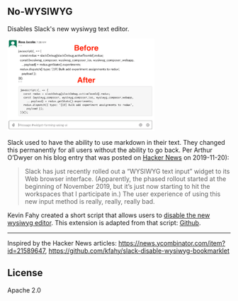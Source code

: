 ## No-WYSIWYG

Disables Slack's new wysiwyg text editor. 

<img src="src/img/screenshot.png" width=66% />

Slack used to have the ability to use markdown in their text. They changed this permanently for all users without the ability to go back. Per Arthur O’Dwyer on his blog entry that was posted on [Hacker News](https://quuxplusone.github.io/blog/2019/11/20/slack-rich-text-box/) on 2019-11-20):

> Slack has just recently rolled out a “WYSIWYG text input” widget to its Web browser interface. (Apparently, the phased rollout started at the beginning of November 2019, but it’s just now starting to hit the workspaces that I participate in.) The user experience of using this new input method is really, really, really bad.

Kevin Fahy created a short script that allows users to [disable the new wysiwyg editor](https://github.com/kfahy/slack-disable-wysiwyg-bookmarklet). This extension is adapted from that script: [Github](https://github.com/pocc/no-wysiwyg).

---

Inspired by the Hacker News articles: https://news.ycombinator.com/item?id=21589647, https://github.com/kfahy/slack-disable-wysiwyg-bookmarklet

## License

Apache 2.0
